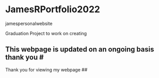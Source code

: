 # JamesRPortfolio2022


jamespersonalwebsite


Graduation Project to work on creating 

## This webpage is updated on an ongoing basis thank you # #

Thank you for viewing my webpage ##
